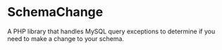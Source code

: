 # SchemaChange
A PHP library that handles MySQL query exceptions to determine if you need to make a change to your schema.
